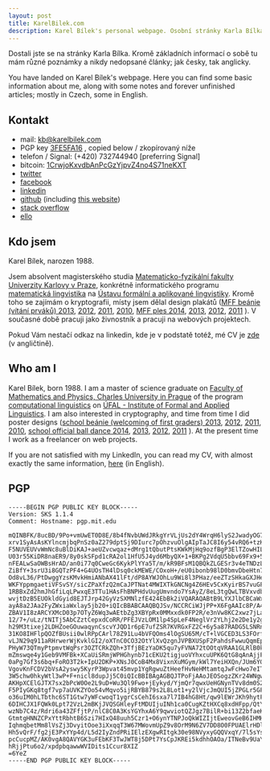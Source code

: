 ```yaml
---
layout: post
title: KarelBilek.com
description: Karel Bílek's personal webpage. Osobní stránky Karla Bílka.
---
```


Dostali jste se na stránky Karla Bílka. Kromě základních informací o sobě tu mám různé poznámky a nikdy nedopsané články; jak česky, tak anglicky.

You have landed on Karel Bílek's webpage. Here you can find some basic information about me, along with some notes and forever unfinished articles; mostly in Czech, some in English.

<a name="kontakt"></a>

Kontakt
---

* mail: [kb@karelbilek.com](mailto:kb@karelbilek.com)
* PGP key [3FE5FA16](https://pgp.mit.edu/pks/lookup?op=vindex&search=0xA25898CF3FE5FA16) , copied below / zkopírovaný níže
* telefon / Signal: (+420) 732744940 [preferring Signal]
* bitcoin: [1CrwjoKxvdbAnPcGzYjpvZ4no4S71neKXT](bitcoin:1CrwjoKxvdbAnPcGzYjpvZ4no4S71neKXT)
* [twitter](https://twitter.com/karel_3d)
* [facebook](https://facebook.com/syn.bozi)
* [linkedin](https://www.linkedin.com/profile/view?id=215709638)
* [github](https://github.com/runn1ng) (including [this website](https://github.com/runn1ng/runn1ng.github.com))
* [stack overflow](https://stackoverflow.com/users/101152/karel-b%C3%ADlek)
* [ello](https://ello.co/karel3d)


Kdo jsem
--
Karel Bílek, narozen 1988.

Jsem absolvent magisterského studia [Matematicko-fyzikální fakulty Univerzity Karlovy v Praze](http://www.mff.cuni.cz/),
konkrétně informatického programu [matematická lingvistika](http://www.mff.cuni.cz/studium/bcmgr/ok/i3b53.htm)
na [Ústavu formální a aplikované lingvistiky](https://ufal.mff.cuni.cz/).
Kromě toho se zajímám o kryptografii, místy jsem dělal design plakátů 
([MFF beánie (vítání prváků) 2013](http://www.matfyzak.cz/wp/wp-content/uploads/2013/10/beanie13_dusik-724x1024.png),
[2012](http://www.matfyzak.cz/wp/wp-content/uploads/2013/08/plakat.png),
[2011](/beanie2011.png),
[2010](http://www.matfyzak.cz/wp/wp-content/uploads/2010/11/beanie_print_sirsi.pdf),
[MFF ples 2014](http://www.matfyzak.cz/wp/wp-content/uploads/2014/01/plakat.png),
[2013](http://www.matfyzak.cz/wp/wp-content/uploads/2009/08/plakat2.png),
[2012](http://www.matfyzak.cz/wp/wp-content/uploads/2012/09/plakat_2012.png),
[2011](http://www.matfyzak.cz/wp/wp-content/uploads/2012/09/plakat_2011.jpg)
). V současné době pracuji jako živnostník a pracuji na webových projektech.

Pokud Vám nestačí odkaz na linkedin, kde je v podstatě totéž, mé CV je [zde](cv) (v angličtině).

Who am I
---
Karel Bílek, born 1988.
I am a master of science graduate on [Faculty of Mathematics and Physics, Charles University in Prague](http://www.mff.cuni.cz/)
of the program [computational linguistics](http://www.mff.cuni.cz/studium/bcmgr/ok/i3b53.htm)
on [ÚFAL - Institute of Formal and Applied Linguistics](https://ufal.mff.cuni.cz/).
I am also interested in cryptography, and time from time I did poster designs
([school beánie (welcoming of first graders) 2013](http://www.matfyzak.cz/wp/wp-content/uploads/2013/10/beanie13_dusik-724x1024.png),
[2012](http://www.matfyzak.cz/wp/wp-content/uploads/2013/08/plakat.png),
[2011](/beanie2011.png),
[2010](http://www.matfyzak.cz/wp/wp-content/uploads/2010/11/beanie_print_sirsi.pdf),
[school official ball dance 2014](http://www.matfyzak.cz/wp/wp-content/uploads/2014/01/plakat.png),
[2013](http://www.matfyzak.cz/wp/wp-content/uploads/2009/08/plakat2.png),
[2012](http://www.matfyzak.cz/wp/wp-content/uploads/2012/09/plakat_2012.png),
[2011](http://www.matfyzak.cz/wp/wp-content/uploads/2012/09/plakat_2011.jpg)
). At the present time I work as a freelancer on web projects.

If you are not satisfied with my LinkedIn, you can read my CV, with almost exactly the same information, [here](cv) (in English). 

PGP
---


    -----BEGIN PGP PUBLIC KEY BLOCK-----
    Version: SKS 1.1.4
    Comment: Hostname: pgp.mit.edu

    mQINBFK/8ucBD/9Po+vmUwET0D8E/8b4fNvbUWdJRkgYrVLjUs2dY4WrqH6lyS2JwadyOG7L
    xrv1SyAsAsKYlncmjbqPnSz0aZ279dptSj9DIurc7pOhzvuOlgAIpTaJC8I6y54vRQ6+tzKc
    F5NUVEUVvWmNc8uBlDiKAJ+aeUZvcwqaz+dMrg1tQbutPtsKWkMjHq9ozfBgP3ElTZowHILD
    U03r55KiDR8naER9/8y0skSFpd1cRA2ol1HfU5J4yd6MbyQX+1+BKPg2VdqU5bbv69Fx9+5c
    nFEALwSaOWBsHrAD/an0i77q0CweGc6KykPlYYa5T/m/kR9BFsM1QBQkZLGESr3v4eTNDzLr
    ZiBfY+3srU3i8GQTzPF4+G4UOsTH4lDsq0ckMEWE/COxoH+/eU0ibonb98lD0bmvDbeHtn7Q
    Od8vL36/PtDwggYzsKMvkHmiANbAX41lFt/dP8AYWJOhLu9Wi8l3PHaz/eeZTzSHkaGXJHee
    WKFYppmgaetiVFSvSY/sicZPaXfzQ2mCaJPTNat4MWIXTkGNCNg4Z6HEv5CxKyirBS7vuGFa
    1RBBxZd2hmJhGfiLqLPwxqE3TTu1HAsFhBNPHdvUugUmvndo7YsAyZ/8eL3tgQwLTBVxvdbE
    wvjtDzB5EUOkldGyid8EJTJrp42GyVzSXMNlzfE424EbBk2iVQARAQABtB9LYXJlbCBCaWxl
    ayA8a2JAa2FyZWxiaWxlay5jb20+iQIcBBABCAAQBQJSv/NCCRCiWJjPP+X6FgAAIc8P/A4V
    ZBAV1I8zARCYXMcD03p7OTyZ6Wq3wAEtbZg3XBYpRx0MMxxdk0FP2R/e3nVw8KC2xwz7jLa6
    12/7+/uLz/tNITj5AbCZztCepxdCoRR/PFEJVzLOM1lp4SpLeF4NeglVr2YLhj2e2De1y2g8
    h29M3tixej2LDHZoeGOuwaqynCscvYJQD1r6pE7ufZSR7KVRGxFZ2C+6y5a87RADG5LSNRnp
    31KO8IHFlpQOZfBUsii0wlRPpCArl78Z91Lu4bVFQOms4lOgSU65M/cT+lVGCED3LS3FOrfr
    vLJN29q911aRHrwerWjKvklGI2/oXTnC0CO32OtYlXvQzgnJVPBXUSpF2PahdsFwwuQqmEpB
    PHyW73QTmyPtpmvtWqPsr3OZTCRkZQh+3TfjBEzYaDK5qu7yFVNA72tOOtqVRAA1GLRlB0k+
    mZmswqe4y1Geb9VMFBk+XCaUiSRmjWPHGhynb71cEKU2tigjuoVYhxcuUPK6QtG8qAnAjjFQ
    0aPg7Gf3s6bq+FoRO3T2k+IpU2DKP+XNsJ0CoB4Mx8VixnXuMGym/kWl7YeiHXQn/JUm6YGD
    VgovKnFCDV2bVsA2yswy5KyrP3Wpvat45mvp1YgRgwuZtHeefHvNeHMtamtqJwFcHwo7eIT3
    3W5chw0hkyWtl3wP+F+nicl8dupJj5C0iQIcBBIBAgAGBQJTPoFjAAoJEOSogzZKr24WNgwQ
    AKHpXCElGJTX7sx2bPcW0Oe2L9uD+Wu3Ql9Fwo+jEykyd/YjmQr7qwxUeHGNynTVv8dm0S2Y
    F5PIyGKq8tgf7vp7aUVKZYOo54vMqvo5ijRBYB879s2L8Lot1+y2lVjcJmQUI5jZPGLr5GF5
    o36uIM0hLTbthc6ST1Gtw7yWFcwoqT1ygrCsCehI6sxa7l7IB4hG8Ht/qw9lEWrJKh9hytF1
    6DIHCJX1FQWk0Lpt72VzL2mBKjJVQSGHleyFtMDUIjuINh1ca0CugKZtHXCq8xdHFpp/QtYX
    wzNb7C4z/Rdri6a43ZFfjtP/nlC8C0A3KsYGYhxA6Y9qwviotQZJgz7BilR+bi13Z2bfaeKW
    GtmtgHNNZCPxYttRbhtB6Szi7HIxQ48uuh5Czr1+O6ynYTNPJoQkWIZIjtEweovGeB6IHMH8
    IqhmqbetMm8lVsZj3DvyitOoe3iXxqqT3W67MWovmUpZ9v8OrM9N6ZV7DD8O0FPUAElrHDlF
    Hh5vQrF/fg2jE3PxYYp4d/L5d2IyZndPRiIElzEXgwRItgk30e98NVyxyGQQVxqY/7l5sYsu
    pcCucpMZ/AK0vgA8QAVYGK3uFEbKF3TwJWT8j5DPt7YsCpJKREi5kdhhOAOa/ITNeBv9UaYg
    hRjjPtu6o2/xpdpbqawwWVIDits1Ccur8XIZ
    =6YeZ
    -----END PGP PUBLIC KEY BLOCK-----


